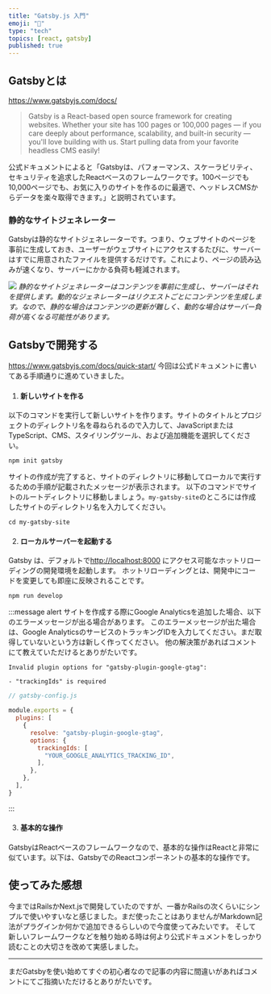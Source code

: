 ```yaml
---
title: "Gatsby.js 入門"
emoji: "🍯"
type: "tech"
topics: [react, gatsby]
published: true
---
```


## Gatsbyとは
https://www.gatsbyjs.com/docs/
> Gatsby is a React-based open source framework for creating websites. Whether your site has 100 pages or 100,000 pages — if you care deeply about performance, scalability, and built-in security — you'll love building with us. Start pulling data from your favorite headless CMS easily!

公式ドキュメントによると「Gatsbyは、パフォーマンス、スケーラビリティ、セキュリティを追求したReactベースのフレームワークです。100ページでも10,000ページでも、お気に入りのサイトを作るのに最適で、ヘッドレスCMSからデータを楽々取得できます。」と説明されています。

### 静的なサイトジェネレーター
Gatsbyは静的なサイトジェネレーターです。つまり、ウェブサイトのページを事前に生成しておき、ユーザーがウェブサイトにアクセスするたびに、サーバーはすでに用意されたファイルを提供するだけです。これにより、ページの読み込みが速くなり、サーバーにかかる負荷も軽減されます。

![](https://storage.googleapis.com/zenn-user-upload/67d1179decc6-20240419.png)
*静的なサイトジェネレーターはコンテンツを事前に生成し、サーバーはそれを提供します。動的なジェネレーターはリクエストごとにコンテンツを生成します。なので、静的な場合はコンテンツの更新が難しく、動的な場合はサーバー負荷が高くなる可能性があります。*

## Gatsbyで開発する
https://www.gatsbyjs.com/docs/quick-start/
今回は公式ドキュメントに書いてある手順通りに進めていきました。

1. #### 新しいサイトを作る
以下のコマンドを実行して新しいサイトを作ります。サイトのタイトルとプロジェクトのディレクトリ名を尋ねられるので入力して、JavaScriptまたはTypeScript、CMS、スタイリングツール、および追加機能を選択してください。
```
npm init gatsby
```
サイトの作成が完了すると、サイトのディレクトリに移動してローカルで実行するための手順が記載されたメッセージが表示されます。
以下のコマンドでサイトのルートディレクトリに移動しましょう。`my-gatsby-site`のところには作成したサイトのディレクトリ名を入力してください。
```
cd my-gatsby-site
```

2. #### ローカルサーバーを起動する
Gatsby は、デフォルトで[http://localhost:8000](http://localhost:8000) にアクセス可能なホットリローディングの開発環境を起動します。
ホットリローディングとは、開発中にコードを変更しても即座に反映されることです。
```
npm run develop
```
:::message alert
サイトを作成する際にGoogle Analyticsを追加した場合、以下のエラーメッセージが出る場合があります。
このエラーメッセージが出た場合は、Google AnalyticsのサービスのトラッキングIDを入力してください。まだ取得していないという方は新しく作ってください。
他の解決策があればコメントにて教えていただけるとありがたいです。
```
Invalid plugin options for "gatsby-plugin-google-gtag":

- "trackingIds" is required
```
```js:gatsby-config.js
// gatsby-config.js

module.exports = {
  plugins: [
    {
      resolve: "gatsby-plugin-google-gtag",
      options: {
        trackingIds: [
          "YOUR_GOOGLE_ANALYTICS_TRACKING_ID",
        ],
      },
    },
  ],
}
```
:::

3. #### 基本的な操作
GatsbyはReactベースのフレームワークなので、基本的な操作はReactと非常に似ています。以下は、GatsbyでのReactコンポーネントの基本的な操作です。

## 使ってみた感想
今まではRailsかNext.jsで開発していたのですが、一番かRailsの次くらいにシンプルで使いやすいなと感じました。まだ使ったことはありませんがMarkdown記法がプラグインか何かで追加できるらしいので今度使ってみたいです。
そして新しいフレームワークなどを触り始める時は何より公式ドキュメントをしっかり読むことの大切さを改めて実感しました。

---

まだGatsbyを使い始めてすぐの初心者なので記事の内容に間違いがあればコメントにてご指摘いただけるとありがたいです。